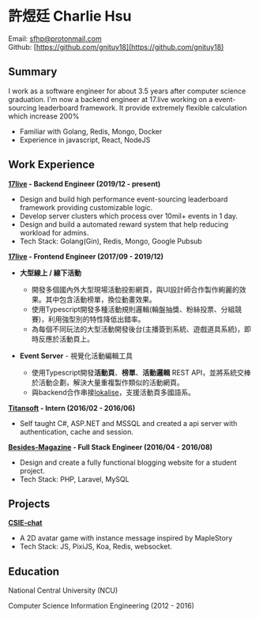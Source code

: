 # 許煜廷 Charlie Hsu
Email: [sfhp@protonmail.com](sfhp@protonmail.com)<br>
Github: [https://github.com/gnituy18](https://github.com/gnituy18)<br>

## Summary
I work as a software engineer for about 3.5 years after computer science graduation. 
I'm now a backend engineer at 17.live working on a event-sourcing leaderboard framework.
It provide extremely flexible calculation which increase 200% 

- Familiar with Golang, Redis, Mongo, Docker
- Experience in javascript, React, NodeJS

## Work Experience

**[17live](https://about.17.live/) - Backend Engineer (2019/12 - present)**
- Design and build high performance event-sourcing leaderboard framework providing customizable logic.
- Develop server clusters which process over 10mil+ events in 1 day.
- Design and build a automated reward system that help reducing workload for admins.
- Tech Stack: Golang(Gin), Redis, Mongo, Google Pubsub

**[17live](https://about.17.live/) - Frontend Engineer (2017/09 - 2019/12)** 
* **大型線上 / 線下活動** 
    * 開發多個國內外大型現場活動投影網頁，與UI設計師合作製作絢麗的效果。其中包含活動榜單，換位動畫效果。
    * 使用Typescript開發多種活動規則邏輯(輪盤抽獎、粉絲投票、分組競賽)，利用強型別的特性降低出錯率。
    * 為每個不同玩法的大型活動開發後台(主播簽到系統、遊戲道具系統)，即時反應於活動頁上。

* **Event Server** - 視覺化活動編輯工具
    * 使用Typescript開發**活動頁**、**榜單**、**活動邏輯** REST API，並將系統交棒於活動企劃，解決大量重複製作類似的活動網頁。
    * 與backend合作串接[lokalise](https://lokalise.co/)，支援活動頁多國語系。

**[Titansoft](http://www.titansoft.com/tw/) - Intern (2016/02 - 2016/06)**
* Self taught C#, ASP.NET and MSSQL and created a api server with authentication, cache and session.

**[Besides-Magazine](https://github.com/BesidesMagazine) - Full Stack Engineer (2016/04 - 2016/08)**
* Design and create a fully functional blogging website for a student project.
* Tech Stack: PHP, Laravel, MySQL

## Projects
**[CSIE-chat](https://github.com/gnituy18/csie-chat-remake)**
* A 2D avatar game with instance message inspired by MapleStory 
* Tech Stack: JS, PixiJS, Koa, Redis, websocket.

## Education
National Central University (NCU)

Computer Science Information Engineering (2012 - 2016)
